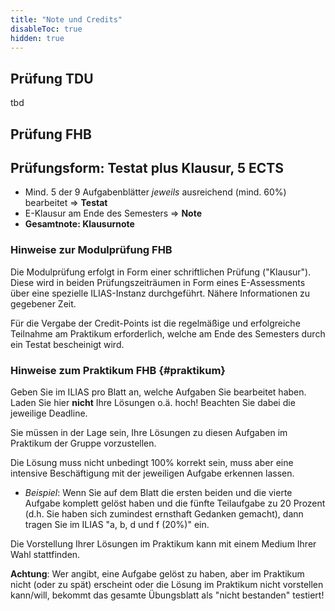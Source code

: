 ```yaml
---
title: "Note und Credits"
disableToc: true
hidden: true
---
```



## Prüfung TDU

tbd


## Prüfung FHB
## Prüfungsform: Testat plus Klausur, 5 ECTS

-   Mind. 5 der 9 Aufgabenblätter *jeweils* ausreichend (mind. 60%) bearbeitet
    => **Testat**
-   E-Klausur am Ende des Semesters => **Note**
-   **Gesamtnote: Klausurnote**

### Hinweise zur Modulprüfung FHB

Die Modulprüfung erfolgt in Form einer schriftlichen Prüfung ("Klausur"). Diese
wird in beiden Prüfungszeiträumen in Form eines E-Assessments über eine spezielle
ILIAS-Instanz durchgeführt. Nähere Informationen zu gegebener Zeit.

Für die Vergabe der Credit-Points ist die regelmäßige und erfolgreiche Teilnahme
am Praktikum erforderlich, welche am Ende des Semesters durch ein Testat bescheinigt
wird.

### Hinweise zum Praktikum FHB {#praktikum}

Geben Sie im ILIAS pro Blatt an, welche Aufgaben Sie bearbeitet haben. Laden Sie
hier **nicht** Ihre Lösungen o.ä. hoch! Beachten Sie dabei die jeweilige Deadline.

Sie müssen in der Lage sein, Ihre Lösungen zu diesen Aufgaben im Praktikum der
Gruppe vorzustellen.

Die Lösung muss nicht unbedingt 100% korrekt sein, muss aber eine intensive
Beschäftigung mit der jeweiligen Aufgabe erkennen lassen.

*   *Beispiel*: Wenn Sie auf dem Blatt die ersten beiden und die vierte Aufgabe
    komplett gelöst haben und die fünfte Teilaufgabe zu 20 Prozent (d.h. Sie
    haben sich zumindest ernsthaft Gedanken gemacht), dann tragen Sie im ILIAS
    "a, b, d und f (20%)" ein.

Die Vorstellung Ihrer Lösungen im Praktikum kann mit einem Medium Ihrer Wahl
stattfinden.

**Achtung**: Wer angibt, eine Aufgabe gelöst zu haben, aber im Praktikum nicht
(oder zu spät) erscheint oder die Lösung im Praktikum nicht vorstellen kann/will,
bekommt das gesamte Übungsblatt als "nicht bestanden" testiert!
